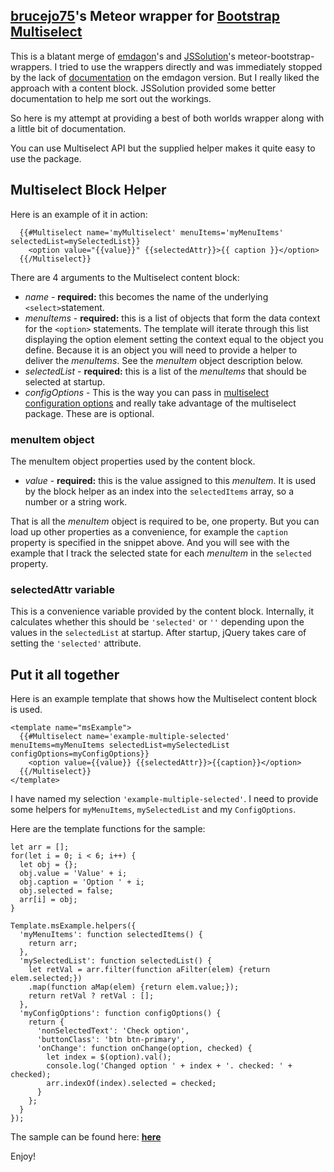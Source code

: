 ## [brucejo75](https://github.com/brucejo75)'s Meteor wrapper for [Bootstrap Multiselect](https://github.com/davidstutz/bootstrap-multiselect)

This is a blatant merge of [emdagon](https://github.com/emdagon/meteor-bootstrap-multiselect)'s and  [JSSolution](https://github.com/JSSolutions/meteor-bootstrap-multi-select)'s meteor-bootstrap-wrappers. I tried to use the wrappers directly and was immediately stopped by the lack of [documentation](https://github.com/emdagon/meteor-bootstrap-multiselect/issues/1) on the emdagon version.  But I really liked the approach with a content block.  JSSolution provided some better documentation to help me sort out the workings.

So here is my attempt at providing a best of both worlds wrapper along with a little bit of documentation.

You can use Multiselect API but the supplied helper makes it quite easy to use the package.

## Multiselect Block Helper
Here is an example of it in action:
```
  {{#Multiselect name='myMultiselect' menuItems='myMenuItems' selectedList=mySelectedList}}
    <option value="{{value}}" {{selectedAttr}}>{{ caption }}</option>
  {{/Multiselect}}
```
There are 4 arguments to the Multiselect content block:

 - *name* - **required:** this becomes the name of the underlying `<select>`statement.
 - *menuItems* - **required:** this is a list of objects that form the data context for the `<option>` statements.  The template will iterate through this list displaying the option element setting the context equal to the object you define.  Because it is an object you will need to provide a helper to deliver the *menuItems*.  See the *menuItem* object description below.
 - *selectedList* - **required:** this is a list of the *menuItems* that should be selected at startup.
 - *configOptions* - This is the way you can pass in [multiselect configuration options](http://davidstutz.github.io/bootstrap-multiselect/#configuration-options) and really take advantage of the multiselect package.  These are is optional.

### menuItem object
The menuItem object properties used by the content block.
 - *value* - **required:** this is the value assigned to this *menuItem*.  It is used by the block helper as an index into the `selectedItems` array, so a number or a string work.

That is all the *menuItem* object is required to be, one property.  But you can load up other properties as a convenience, for example the `caption` property is specified in the snippet above.  And you will see with the example that I track the selected state for each *menuItem* in the `selected` property.

### selectedAttr variable
This is a convenience variable provided by the content block.  Internally, it calculates whether this should be `'selected'` or `''` depending upon the values in the `selectedList` at startup.  After startup, jQuery takes care of setting the `'selected'` attribute.

## Put it all together

Here is an example template that shows how the Multiselect content block is used.

```
<template name="msExample">
  {{#Multiselect name='example-multiple-selected' menuItems=myMenuItems selectedList=mySelectedList configOptions=myConfigOptions}}
    <option value={{value}} {{selectedAttr}}>{{caption}}</option>
  {{/Multiselect}}
</template>
```

I have named my selection `'example-multiple-selected'`.
I need to provide some helpers for `myMenuItems`, `mySelectedList` and my `ConfigOptions`.

Here are the template functions for the sample:
```
let arr = [];
for(let i = 0; i < 6; i++) {
  let obj = {};
  obj.value = 'Value' + i;
  obj.caption = 'Option ' + i;
  obj.selected = false;
  arr[i] = obj;
}

Template.msExample.helpers({
  'myMenuItems': function selectedItems() {
    return arr;
  },
  'mySelectedList': function selectedList() {
    let retVal = arr.filter(function aFilter(elem) {return elem.selected;})
    .map(function aMap(elem) {return elem.value;});
    return retVal ? retVal : [];
  },
  'myConfigOptions': function configOptions() {
    return {
      'nonSelectedText': 'Check option',
      'buttonClass': 'btn btn-primary',
      'onChange': function onChange(option, checked) {
        let index = $(option).val();
        console.log('Changed option ' + index + '. checked: ' + checked);
        arr.indexOf(index).selected = checked;
      }
    };
  }
});

```

The sample can be found here: **[here](https://github.com/brucejo75/meteor-bootstrap-multiselect-sample)**

Enjoy!
